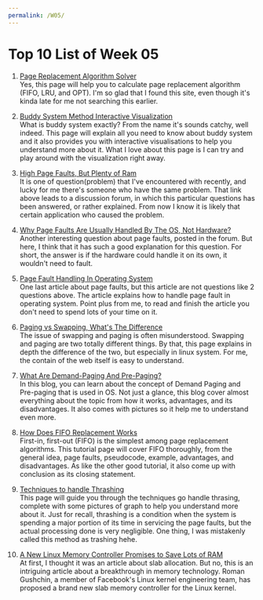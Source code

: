 ```yaml
---
permalink: /W05/
---
```


# Top 10 List of Week 05

1. [Page Replacement Algorithm Solver](https://nicomedes.assistedcoding.eu/#/app/os/page_replacement)<br>
Yes, this page will help you to calculate page replacement algorithm (FIFO, LRU, and OPT). I'm so glad that I found this site, even though it's kinda late for me not searching this earlier. 

2. [Buddy System Method Interactive Visualization](https://opendsa-server.cs.vt.edu/ODSA/Books/Everything/html/Buddy.html)<br>
What is buddy system exactly? From the name it's sounds catchy, well indeed. This page will explain all you need to know about buddy system and it also provides you with interactive visualisations to help you understand more about it. What I love about this page is I can try and play around with the visualization right away.

3. [High Page Faults, But Plenty of Ram](https://forums.tomshardware.com/threads/very-high-hard-page-faults-s-ram-works-fine.3652119/)<br>
It is one of question(problem) that I've encountered with recently, and lucky for me there's someone who have the same problem. That link above leads to a discussion forum, in which this particular questions has been answered, or rather explained. From now I know it is likely that certain application who caused the problem.

4. [Why Page Faults Are Usually Handled By The OS, Not Hardware?](https://stackoverflow.com/questions/60825210/why-page-faults-are-usually-handled-by-the-os-not-hardware)<br>
Another interesting question about page faults, posted in the forum. But here, I think that it has such a good explanation for this question. For short, the answer is if the hardware could handle it on its own, it wouldn't need to fault.

5. [Page Fault Handling In Operating System](https://www.geeksforgeeks.org/page-fault-handling-in-operating-system/)<br>
One last article about page faults, but this article are not questions like 2 questions above. The article explains how to handle page fault in operating system. Point plus from me, to read and finish the article you don't need to spend lots of your time on it.

6. [Paging vs Swapping, What's The Difference](http://www.learnlinux.org.za/courses/build/internals/ch05s03.html)<br>
The issue of swapping and paging is often misunderstood. Swapping and paging are two totally different things. By that, this page explains in depth the difference of the two, but especially in linux system. For me, the contain of the web itself is easy to understand.

7. [What Are Demand-Paging And Pre-Paging?](https://afteracademy.com/blog/what-are-demand-paging-and-pre-paging)<br>
In this blog, you can learn about the concept of Demand Paging and Pre-paging that is used in OS. Not just a glance, this blog cover almost everything about the topic from how it works, advantages, and its disadvantages.
It also comes with pictures so it help me to understand even more.

8. [How Does FIFO Replacement Works](https://www.baeldung.com/cs/fifo-page-replacement)<br>
First-in, first-out (FIFO) is the simplest among page replacement algorithms. This tutorial page will cover FIFO thoroughly, from the general idea, page faults, pseudocode, example, advantages, and disadvantages. As like the other good tutorial, it also come up with conclusion as its closing statement.

9. [Techniques to handle Thrashing](https://www.geeksforgeeks.org/techniques-to-handle-thrashing/)<br>
This page will guide you through the techniques go handle thrasing, complete with some pictures of graph to help you understand more about it. Just for recall, thrashing is a condition when the system is spending a major portion of its time in servicing the page faults, but the actual processing done is very negligible. One thing, I was mistakenly called this method as trashing hehe.

10. [A New Linux Memory Controller Promises to Save Lots of RAM](https://thenewstack.io/a-new-linux-memory-controller-promises-to-save-lots-of-ram/)<br>
At first, I thought it was an article about slab allocation. But no, this is an intriguing article about a breakthrough in memory technology. Roman Gushchin, a member of Facebook's Linux kernel engineering team, has proposed a brand new slab memory controller for the Linux kernel.

